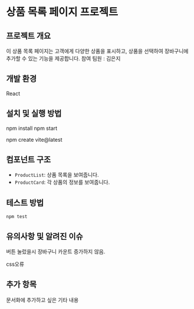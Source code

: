 # 상품 목록 페이지 프로젝트

## 프로젝트 개요

이 상품 목록 페이지는 고객에게 다양한 상품을 표시하고, 상품을 선택하여 장바구니에 추가할 수 있는 기능을 제공합니다.
참여 팀원 : 김은지

## 개발 환경

React

## 설치 및 실행 방법

npm install
npm start

npm create vite@latest 


## 컴포넌트 구조

- `ProductList`: 상품 목록을 보여줍니다.
- `ProductCard`: 각 상품의 정보를 보여줍니다.

## 테스트 방법


```
npm test
```

## 유의사항 및 알려진 이슈


버튼 눌렀을시 장바구니 카운트 증가하지 않음.

css오류

## 추가 항목

문서화에 추가하고 싶은 기타 내용
